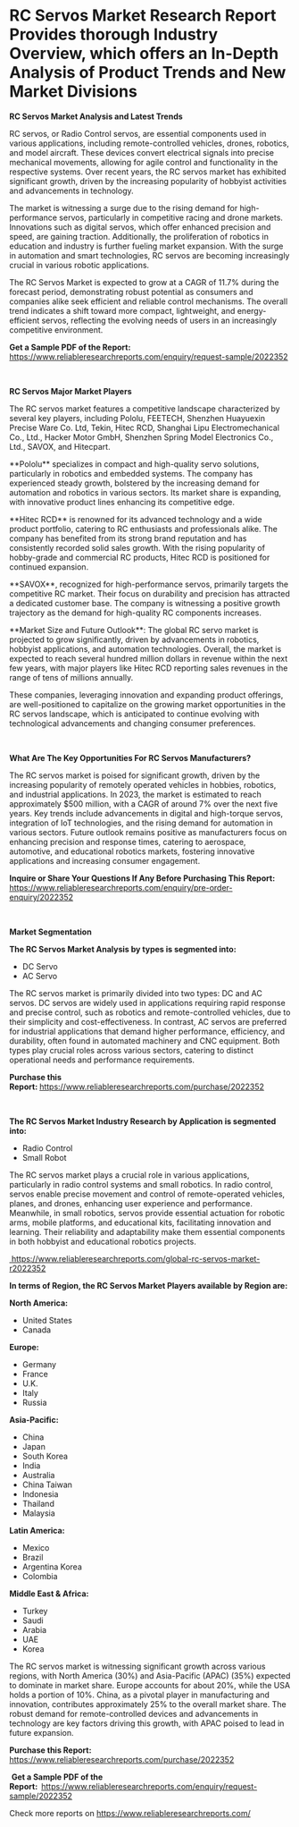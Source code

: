 <p><h1>RC Servos Market Research Report Provides thorough Industry Overview, which offers an In-Depth Analysis of Product Trends and New Market Divisions</h1></p><p><strong>RC Servos Market Analysis and Latest Trends</strong></p>
<p><p>RC servos, or Radio Control servos, are essential components used in various applications, including remote-controlled vehicles, drones, robotics, and model aircraft. These devices convert electrical signals into precise mechanical movements, allowing for agile control and functionality in the respective systems. Over recent years, the RC servos market has exhibited significant growth, driven by the increasing popularity of hobbyist activities and advancements in technology.</p><p>The market is witnessing a surge due to the rising demand for high-performance servos, particularly in competitive racing and drone markets. Innovations such as digital servos, which offer enhanced precision and speed, are gaining traction. Additionally, the proliferation of robotics in education and industry is further fueling market expansion. With the surge in automation and smart technologies, RC servos are becoming increasingly crucial in various robotic applications.</p><p>The RC Servos Market is expected to grow at a CAGR of 11.7% during the forecast period, demonstrating robust potential as consumers and companies alike seek efficient and reliable control mechanisms. The overall trend indicates a shift toward more compact, lightweight, and energy-efficient servos, reflecting the evolving needs of users in an increasingly competitive environment.</p></p>
<p><strong>Get a Sample PDF of the Report:&nbsp;</strong> <a href="https://www.reliableresearchreports.com/enquiry/request-sample/2022352?utm_campaign=2109&utm_medium=2&utm_source=Github&utm_content=ia&utm_term=11022025&utm_id=rc-servos">https://www.reliableresearchreports.com/enquiry/request-sample/2022352</a></p>
<p>&nbsp;</p>
<p><strong>RC Servos Major Market Players</strong></p>
<p><p>The RC servos market features a competitive landscape characterized by several key players, including Pololu, FEETECH, Shenzhen Huayuexin Precise Ware Co. Ltd, Tekin, Hitec RCD, Shanghai Lipu Electromechanical Co., Ltd., Hacker Motor GmbH, Shenzhen Spring Model Electronics Co., Ltd., SAVOX, and Hitecpart. </p><p>**Pololu** specializes in compact and high-quality servo solutions, particularly in robotics and embedded systems. The company has experienced steady growth, bolstered by the increasing demand for automation and robotics in various sectors. Its market share is expanding, with innovative product lines enhancing its competitive edge.</p><p>**Hitec RCD** is renowned for its advanced technology and a wide product portfolio, catering to RC enthusiasts and professionals alike. The company has benefited from its strong brand reputation and has consistently recorded solid sales growth. With the rising popularity of hobby-grade and commercial RC products, Hitec RCD is positioned for continued expansion.</p><p>**SAVOX**, recognized for high-performance servos, primarily targets the competitive RC market. Their focus on durability and precision has attracted a dedicated customer base. The company is witnessing a positive growth trajectory as the demand for high-quality RC components increases.</p><p>**Market Size and Future Outlook**: The global RC servo market is projected to grow significantly, driven by advancements in robotics, hobbyist applications, and automation technologies. Overall, the market is expected to reach several hundred million dollars in revenue within the next few years, with major players like Hitec RCD reporting sales revenues in the range of tens of millions annually.</p><p>These companies, leveraging innovation and expanding product offerings, are well-positioned to capitalize on the growing market opportunities in the RC servos landscape, which is anticipated to continue evolving with technological advancements and changing consumer preferences.</p></p>
<p>&nbsp;</p>
<p><strong>What Are The Key Opportunities For RC Servos Manufacturers?</strong></p>
<p><p>The RC servos market is poised for significant growth, driven by the increasing popularity of remotely operated vehicles in hobbies, robotics, and industrial applications. In 2023, the market is estimated to reach approximately $500 million, with a CAGR of around 7% over the next five years. Key trends include advancements in digital and high-torque servos, integration of IoT technologies, and the rising demand for automation in various sectors. Future outlook remains positive as manufacturers focus on enhancing precision and response times, catering to aerospace, automotive, and educational robotics markets, fostering innovative applications and increasing consumer engagement.</p></p>
<p><strong>Inquire or Share Your Questions If Any Before Purchasing This Report:</strong> <a href="https://www.reliableresearchreports.com/enquiry/pre-order-enquiry/2022352?utm_campaign=2109&utm_medium=2&utm_source=Github&utm_content=ia&utm_term=11022025&utm_id=rc-servos">https://www.reliableresearchreports.com/enquiry/pre-order-enquiry/2022352</a></p>
<p>&nbsp;</p>
<p><strong>Market Segmentation</strong></p>
<p><strong>The RC Servos Market Analysis by types is segmented into:</strong></p>
<p><ul><li>DC Servo</li><li>AC Servo</li></ul></p>
<p><p>The RC servos market is primarily divided into two types: DC and AC servos. DC servos are widely used in applications requiring rapid response and precise control, such as robotics and remote-controlled vehicles, due to their simplicity and cost-effectiveness. In contrast, AC servos are preferred for industrial applications that demand higher performance, efficiency, and durability, often found in automated machinery and CNC equipment. Both types play crucial roles across various sectors, catering to distinct operational needs and performance requirements.</p></p>
<p><strong>Purchase this Report:&nbsp;</strong><a href="https://www.reliableresearchreports.com/purchase/2022352?utm_campaign=2109&utm_medium=2&utm_source=Github&utm_content=ia&utm_term=11022025&utm_id=rc-servos">https://www.reliableresearchreports.com/purchase/2022352</a></p>
<p>&nbsp;</p>
<p><strong>The RC Servos Market Industry Research by Application is segmented into:</strong></p>
<p><ul><li>Radio Control</li><li>Small Robot</li></ul></p>
<p><p>The RC servos market plays a crucial role in various applications, particularly in radio control systems and small robotics. In radio control, servos enable precise movement and control of remote-operated vehicles, planes, and drones, enhancing user experience and performance. Meanwhile, in small robotics, servos provide essential actuation for robotic arms, mobile platforms, and educational kits, facilitating innovation and learning. Their reliability and adaptability make them essential components in both hobbyist and educational robotics projects.</p></p>
<p><a href="https://www.reliableresearchreports.com/global-rc-servos-market-r2022352?utm_campaign=2109&utm_medium=2&utm_source=Github&utm_content=ia&utm_term=11022025&utm_id=rc-servos">&nbsp;https://www.reliableresearchreports.com/global-rc-servos-market-r2022352</a></p>
<p><strong>In terms of Region, the RC Servos Market Players available by Region are:</strong></p>
<p>
    <p> <strong> North America: </strong>
        <ul>
            <li>United States</li>
            <li>Canada</li>
        </ul>
        </p> 
    <p> <strong> Europe: </strong>
        <ul>
            <li>Germany</li>
            <li>France</li>
            <li>U.K.</li>
            <li>Italy</li>
            <li>Russia</li>
        </ul>
        </p> 
    <p> <strong> Asia-Pacific: </strong>
        <ul>
            <li>China</li>
            <li>Japan</li>
            <li>South Korea</li>
            <li>India</li>
            <li>Australia</li>
            <li>China Taiwan</li>
            <li>Indonesia</li>
            <li>Thailand</li>
            <li>Malaysia</li>
        </ul>
        </p> 
    <p> <strong> Latin America: </strong>
        <ul>
            <li>Mexico</li>
            <li>Brazil</li>
            <li>Argentina Korea</li>
            <li>Colombia</li>
        </ul>
        </p> 
    <p> <strong> Middle East & Africa: </strong>
        <ul>
            <li>Turkey</li>
            <li>Saudi</li>
            <li>Arabia</li>
            <li>UAE</li>
            <li>Korea</li>
        </ul>
    </p>
    </p>
<p><p>The RC servos market is witnessing significant growth across various regions, with North America (30%) and Asia-Pacific (APAC) (35%) expected to dominate in market share. Europe accounts for about 20%, while the USA holds a portion of 10%. China, as a pivotal player in manufacturing and innovation, contributes approximately 25% to the overall market share. The robust demand for remote-controlled devices and advancements in technology are key factors driving this growth, with APAC poised to lead in future expansion.</p></p>
<p><strong>Purchase this Report: </strong><a href="https://www.reliableresearchreports.com/purchase/2022352?utm_campaign=2109&utm_medium=2&utm_source=Github&utm_content=ia&utm_term=11022025&utm_id=rc-servos">https://www.reliableresearchreports.com/purchase/2022352</a></p>
<p>&nbsp;<strong>Get a Sample PDF of the Report:&nbsp;&nbsp;</strong><a href="https://www.reliableresearchreports.com/enquiry/request-sample/2022352?utm_campaign=2109&utm_medium=2&utm_source=Github&utm_content=ia&utm_term=11022025&utm_id=rc-servos">https://www.reliableresearchreports.com/enquiry/request-sample/2022352</a></p>
<p><strong></strong></p>
<p>Check more reports on <a href="https://www.reliableresearchreports.com/?utm_campaign=2109&utm_medium=2&utm_source=Github&utm_content=ia&utm_term=11022025&utm_id=rc-servos">https://www.reliableresearchreports.com/</a></p>